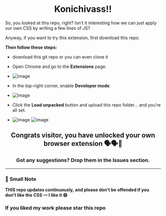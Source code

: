 <h1 align="center">Konichivass!!</h1>

So, you looked at this repo, right? Isn't it interesting how we can just apply our own CSS by writing a few lines of JS?

Anyway, if you want to try this extension, first download this repo.

**Then follow these steps:**
- download this git repo or you can even clone it 
- Open Chrome and go to the **Extensions** page.
- ![image](https://github.com/user-attachments/assets/9cf39eb2-cc61-4186-8df0-019ff426fd58)
- In the top-right corner, enable **Developer mode**.
- ![image](https://github.com/user-attachments/assets/44f846d0-99df-4b9e-b30e-45e3a174afb0)

- Click the **Load unpacked** button and upload this repo folder... and you’re all set.
- ![image](https://github.com/user-attachments/assets/3caa3f87-0964-4bb4-9c3c-365843dd0195)
![image](https://github.com/user-attachments/assets/a73758c3-9d0c-468d-9ed6-8460b84f7f21)

<h2 align="center">Congrats visitor, you have unlocked your own browser extension 🗣️🗣️🎊</h2>

<h3 align="center">Got any suggestions? Drop them in the Issues section.</h3>

---

### 📝 Small Note

**THIS repo updates continuously, and please don’t be offended if you don’t like the CSS — I like it 😄**
<h3>If you liked my work please star this repo</h3>
